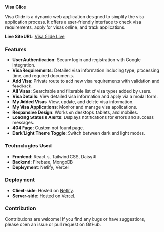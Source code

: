 **Visa Glide**

Visa Glide is a dynamic web application designed to simplify the visa application process. It offers a user-friendly interface to check visa requirements, apply for visas online, and track applications.

**Live Site URL**: [Visa Glide Live](https://visa-glide.netlify.app)

### Features
- **User Authentication**: Secure login and registration with Google integration.
- **Visa Requirements**: Detailed visa information including type, processing time, and required documents.
- **Add Visa**: Private route to add new visa requirements with validation and feedback.
- **All Visas**: Searchable and filterable list of visa types added by users.
- **Visa Details**: View detailed visa information and apply via a modal form.
- **My Added Visas**: View, update, and delete visa information.
- **My Visa Applications**: Monitor and manage visa applications.
- **Responsive Design**: Works on desktops, tablets, and mobiles.
- **Loading States & Alerts**: Displays notifications for errors and success messages.
- **404 Page**: Custom not found page.
- **Dark/Light Theme Toggle**: Switch between dark and light modes.

### Technologies Used
- **Frontend**: React.js, Tailwind CSS, DaisyUI
- **Backend**: Firebase, MongoDB
- **Deployment**: Netlify, Vercel



### Deployment
- **Client-side**: Hosted on [Netlify](https://visa-glide.netlify.app).
- **Server-side**: Hosted on [Vercel](https://vercel.com/visa-glide).

### Contribution
Contributions are welcome! If you find any bugs or have suggestions, please open an issue or pull request on GitHub.

